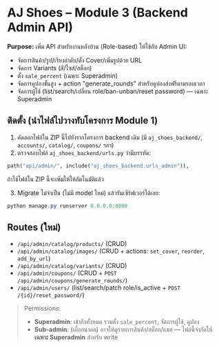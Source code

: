 # AJ Shoes – Module 3 (Backend Admin API)

**Purpose:** เพิ่ม API สำหรับงานหลังบ้าน (Role-based) ให้ใช้กับ Admin UI:
- จัดการสินค้า/รูป/เรียงลำดับ/ตั้ง Cover/เพิ่มรูปด้วย URL
- จัดการ Variants (สี/ไซส์/สต็อก)
- ตั้ง `sale_percent` (เฉพาะ Superadmin)
- จัดการคูปองขั้นสูง + action "generate_rounds" สำหรับคูปองส่งฟรีตามรอบเวลา
- จัดการผู้ใช้ (list/search/เปลี่ยน role/ban-unban/reset password) — เฉพาะ Superadmin

## ติดตั้ง (นำไฟล์ไปวางทับโครงการ Module 1)
1) คัดลอกไฟล์ใน ZIP นี้ไปยังรากโครงการ backend เดิม (มี `aj_shoes_backend/`, `accounts/`, `catalog/`, `coupons/` ฯลฯ)
2) ตรวจสอบไฟล์ `aj_shoes_backend/urls.py` ว่ามีบรรทัด:
```python
path("api/admin/", include("aj_shoes_backend.urls_admin")),
```
ถ้าใช้ไฟล์ใน ZIP นี้จะเพิ่มให้ให้อัตโนมัติแล้ว

3) Migrate ไม่จำเป็น (ไม่มี model ใหม่) แล้วรันเซิร์ฟเวอร์ได้เลย:
```powershell
python manage.py runserver 0.0.0.0:8000
```

## Routes (ใหม่)
- `/api/admin/catalog/products/` (CRUD)
- `/api/admin/catalog/images/` (CRUD + actions: `set_cover`, `reorder`, `add_by_url`)
- `/api/admin/catalog/variants/` (CRUD)
- `/api/admin/coupons/` (CRUD + `POST /api/admin/coupons/generate_rounds/`)
- `/api/admin/users/` (list/search/patch role/is_active + `POST /{id}/reset_password/`)

> Permissions:
> - **Superadmin**: เข้าถึงทั้งหมด รวมตั้ง `sale_percent`, จัดการผู้ใช้, คูปอง
> - **Sub-admin**: (เผื่ออนาคต) อาจให้ดูรายการสินค้า/สต็อก/แชท — ไฟล์นี้จำกัดให้ **เฉพาะ Superadmin** สำหรับ write
